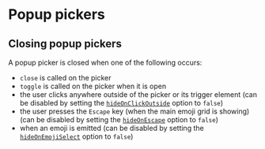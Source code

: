 # Popup pickers

## Closing popup pickers

A popup picker is closed when one of the following occurs:

- `close` is called on the picker
- `toggle` is called on the picker when it is open
- the user clicks anywhere outside of the picker or its trigger element (can be disabled by setting the [`hideOnClickOutside`](../api/popup-picker/types/popup-options#hideonclickoutside) option to `false`)
- the user presses the `Escape` key (when the main emoji grid is showing) (can be disabled by setting the [`hideOnEscape`](../api/popup-picker/types/popup-options#hideonescape) option to `false`)
- when an emoji is emitted (can be disabled by setting the [`hideOnEmojiSelect`](../api/popup-picker/types/popup-options#hideonemojiselect) option to `false`)
